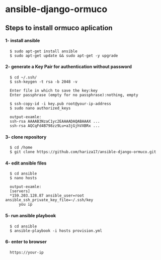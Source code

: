# ansible-django-ormuco

## Steps to install ormuco aplication 

#### 1- install ansible 
      $ sudo apt-get install ansible 
      $ sudo apt-get update && sudo apt-get -y upgrade
           
#### 2- generate a Key Pair for authentication without password
      $ cd ~/.ssh/
      $ ssh-keygen -t rsa -b 2048 -v     
      
      Enter file in which to save the key:key
      Enter passphrase (empty for no passphrase):nothing, empty
      
      $ ssh-copy-id -i key.pub root@your-ip-address
      $ sudo nano authorized_keys
      
      output-examle:
      ssh-rsa AAAAB3NzaC1yc2EAAAADAQABAAAX ...
      ssh-rsa AQCqFd4B798zz9Lu+a3jGjhVXBRx ...
           
#### 3- clone repository 
      $ cd /home
      $ git clone https://github.com/hariza17/ansible-django-ormuco.git
      
#### 4- edit ansible files
      $ cd ansible
      $ nano hosts
      
      output-examle:
      [servers]
      *159.203.128.87 ansible_user=root ansible_ssh_private_key_file=~/.ssh/key
          you ip 

#### 5- run ansible playbook
      $ cd ansible
      $ ansible-playbook -i hosts provision.yml


#### 6- enter to browser 
      https://your-ip
     
    

